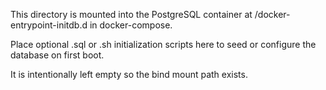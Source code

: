 This directory is mounted into the PostgreSQL container at /docker-entrypoint-initdb.d in docker-compose.

Place optional .sql or .sh initialization scripts here to seed or configure the database on first boot.

It is intentionally left empty so the bind mount path exists.

